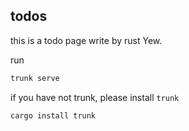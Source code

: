 ## todos
this is a todo page write by rust Yew.


run

```bash
trunk serve
```
if you have not trunk, please install `trunk`
```bash
cargo install trunk
```
